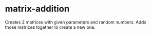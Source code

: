 # matrix-addition
Creates 2 matrices with given parameters and random numbers. Adds those matrices together to create a new one.
